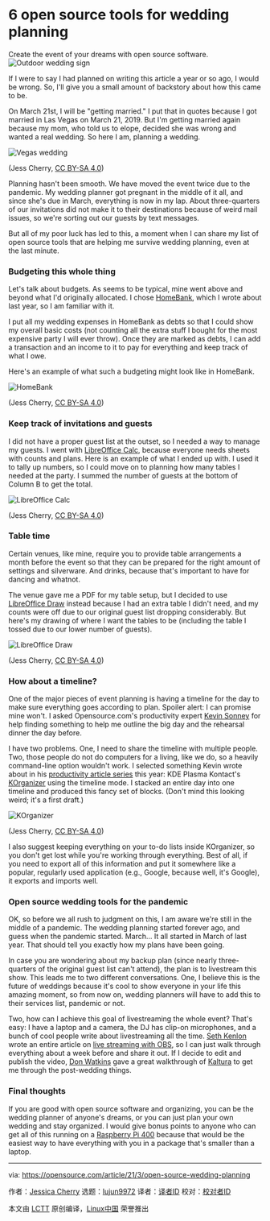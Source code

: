 [#]: subject: (6 open source tools for wedding planning)
[#]: via: (https://opensource.com/article/21/3/open-source-wedding-planning)
[#]: author: (Jessica Cherry https://opensource.com/users/cherrybomb)
[#]: collector: (lujun9972)
[#]: translator: ( )
[#]: reviewer: ( )
[#]: publisher: ( )
[#]: url: ( )

6 open source tools for wedding planning
======
Create the event of your dreams with open source software.
![Outdoor wedding sign][1]

If I were to say I had planned on writing this article a year or so ago, I would be wrong. So, I'll give you a small amount of backstory about how this came to be.

On March 21st, I will be "getting married." I put that in quotes because I got married in Las Vegas on March 21, 2019. But I'm getting married again because my mom, who told us to elope, decided she was wrong and wanted a real wedding. So here I am, planning a wedding.

![Vegas wedding][2]

(Jess Cherry, [CC BY-SA 4.0][3])

Planning hasn't been smooth. We have moved the event twice due to the pandemic. My wedding planner got pregnant in the middle of it all, and since she's due in March, everything is now in my lap. About three-quarters of our invitations did not make it to their destinations because of weird mail issues, so we're sorting out our guests by text messages.

But all of my poor luck has led to this, a moment when I can share my list of open source tools that are helping me survive wedding planning, even at the last minute.

### Budgeting this whole thing

Let's talk about budgets. As seems to be typical, mine went above and beyond what I'd originally allocated. I chose [HomeBank][4], which I wrote about last year, so I am familiar with it.

I put all my wedding expenses in HomeBank as debts so that I could show my overall basic costs (not counting all the extra stuff I bought for the most expensive party I will ever throw). Once they are marked as debts, I can add a transaction and an income to it to pay for everything and keep track of what I owe.

Here's an example of what such a budgeting might look like in HomeBank.

![HomeBank][5]

(Jess Cherry, [CC BY-SA 4.0][3])

### Keep track of invitations and guests

I did not have a proper guest list at the outset, so I needed a way to manage my guests. I went with [LibreOffice Calc][6], because everyone needs sheets with counts and plans. Here is an example of what I ended up with. I used it to tally up numbers, so I could move on to planning how many tables I needed at the party. I summed the number of guests at the bottom of Column B to get the total.

![LibreOffice Calc][7]

(Jess Cherry, [CC BY-SA 4.0][3])

### Table time

Certain venues, like mine, require you to provide table arrangements a month before the event so that they can be prepared for the right amount of settings and silverware. And drinks, because that's important to have for dancing and whatnot.

The venue gave me a PDF for my table setup, but I decided to use [LibreOffice Draw][8] instead because I had an extra table I didn't need, and my counts were off due to our original guest list dropping considerably. But here's my drawing of where I want the tables to be (including the table I tossed due to our lower number of guests).

![LibreOffice Draw][9]

(Jess Cherry, [CC BY-SA 4.0][3])

### How about a timeline?

One of the major pieces of event planning is having a timeline for the day to make sure everything goes according to plan. Spoiler alert: I can promise mine won't. I asked Opensource.com's productivity expert [Kevin Sonney][10] for help finding something to help me outline the big day and the rehearsal dinner the day before.

I have two problems. One, I need to share the timeline with multiple people. Two, those people do not do computers for a living, like we do, so a heavily command-line option wouldn't work. I selected something Kevin wrote about in his [productivity article series][11] this year: KDE Plasma Kontact's [KOrganizer][12] using the timeline mode. I stacked an entire day into one timeline and produced this fancy set of blocks. (Don't mind this looking weird; it's a first draft.)

![KOrganizer][13]

(Jess Cherry, [CC BY-SA 4.0][3])

I also suggest keeping everything on your to-do lists inside KOrganizer, so you don't get lost while you're working through everything. Best of all, if you need to export all of this information and put it somewhere like a popular, regularly used application (e.g., Google, because well, it's Google), it exports and imports well.

### Open source wedding tools for the pandemic

OK, so before we all rush to judgment on this, I am aware we're still in the middle of a pandemic. The wedding planning started forever ago, and guess when the pandemic started. March… It all started in March of last year. That should tell you exactly how my plans have been going.

In case you are wondering about my backup plan (since nearly three-quarters of the original guest list can't attend), the plan is to livestream this show. This leads me to two different conversations. One, I believe this is the future of weddings because it's cool to show everyone in your life this amazing moment, so from now on, wedding planners will have to add this to their services list, pandemic or not.

Two, how can I achieve this goal of livestreaming the whole event? That's easy: I have a laptop and a camera, the DJ has clip-on microphones, and a bunch of cool people write about livestreaming all the time. [Seth Kenlon][14] wrote an entire article on [live streaming with OBS][15], so I can just walk through everything about a week before and share it out. If I decide to edit and publish the video, [Don Watkins][16] gave a great walkthrough of [Kaltura][17] to get me through the post-wedding things.

### Final thoughts

If you are good with open source software and organizing, you can be the wedding planner of anyone's dreams, or you can just plan your own wedding and stay organized. I would give bonus points to anyone who can get all of this running on a [Raspberry Pi 400][18] because that would be the easiest way to have everything with you in a package that's smaller than a laptop.

--------------------------------------------------------------------------------

via: https://opensource.com/article/21/3/open-source-wedding-planning

作者：[Jessica Cherry][a]
选题：[lujun9972][b]
译者：[译者ID](https://github.com/译者ID)
校对：[校对者ID](https://github.com/校对者ID)

本文由 [LCTT](https://github.com/LCTT/TranslateProject) 原创编译，[Linux中国](https://linux.cn/) 荣誉推出

[a]: https://opensource.com/users/cherrybomb
[b]: https://github.com/lujun9972
[1]: https://opensource.com/sites/default/files/styles/image-full-size/public/lead-images/wedding-sign.jpg?itok=e3zagA4b (Outdoor wedding sign)
[2]: https://opensource.com/sites/default/files/uploads/wedding.jpg (Vegas wedding)
[3]: https://creativecommons.org/licenses/by-sa/4.0/
[4]: https://opensource.com/article/20/2/open-source-homebank
[5]: https://opensource.com/sites/default/files/uploads/homebank.png (HomeBank)
[6]: https://www.libreoffice.org/discover/calc/
[7]: https://opensource.com/sites/default/files/uploads/libreofficecalc.png (LibreOffice Calc)
[8]: https://www.libreoffice.org/discover/draw/
[9]: https://opensource.com/sites/default/files/uploads/libreofficedraw.png (LibreOffice Draw)
[10]: https://opensource.com/users/ksonney
[11]: https://opensource.com/article/21/1/kde-kontact
[12]: https://kontact.kde.org/components/korganizer.html
[13]: https://opensource.com/sites/default/files/uploads/kontact-korganizer.png (KOrganizer)
[14]: https://opensource.com/users/seth
[15]: https://opensource.com/article/20/4/open-source-live-stream
[16]: https://opensource.com/users/don-watkins
[17]: https://opensource.com/article/18/9/kaltura-video-editing
[18]: https://www.raspberrypi.org/products/raspberry-pi-400/
